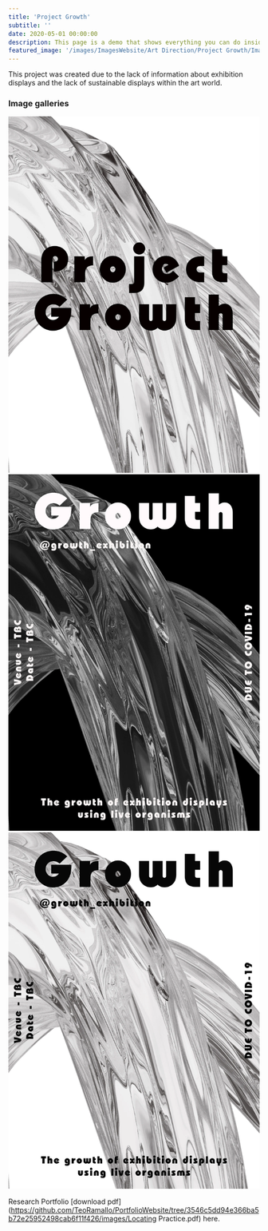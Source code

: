 ```yaml
---
title: 'Project Growth'
subtitle: ''
date: 2020-05-01 00:00:00
description: This page is a demo that shows everything you can do inside portfolio and blog posts.
featured_image: '/images/ImagesWebsite/Art Direction/Project Growth/Image-of-project-Logo.webp'
---
```


This project was created due to the lack of information about exhibition displays and the lack of sustainable displays within the art world.

### Image galleries

<div class="gallery" data-columns="3">
	<img src="/images/ImagesWebsite/Art Direction/Project Growth/Image-of-project-Logo.webp">
	<img src="/images/ImagesWebsite/Art Direction/Project Growth/Digital-Poster-for-project_Blackupdated.webp">
	<img src="/images/ImagesWebsite/Art Direction/Project Growth/Digital-Poster-for-project_Whiteupdated.webp">
</div>

Research Portfolio [download pdf](https://github.com/TeoRamallo/PortfolioWebsite/tree/3546c5dd94e366ba5b72e25952498cab6f11f426/images/Locating Practice.pdf) here.